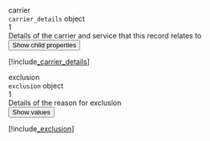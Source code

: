 <div class="property">
    <div class="name">carrier</div>
    <div class="type"><code>carrier_details</code> object</div>
    <div class="occurs">1</div>
    <div class="description">Details of the carrier and service that this record relates to</div>
    <div class="dropdown"> 
        <button onclick="dropFunction(this)">Show child properties</button>
        <div class="dropdown-content">

[!include[_carrier_details](_carrier_details.md)]
</div>
    </div>    
</div>
<div class="property">
    <div class="name">exclusion</div>
    <div class="type"><code>exclusion</code> object</div>
    <div class="occurs">1</div>
    <div class="description">Details of the reason for exclusion</div>
    <div class="dropdown"> 
        <button onclick="dropFunction(this)">Show values</button>
        <div class="dropdown-content">

[!include[_exclusion](_exclusion.md)]
</div>
    </div>    
</div>